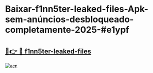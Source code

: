 # Baixar-f1nn5ter-leaked-files-Apk-sem-anúncios-desbloqueado-completamente-2025-#e1ypf

# <h2><a href="https://ainizakaria.my?title=f1nn5ter-leaked-files&ref=24M">🔗👉 🔴 f1nn5ter-leaked-files</a></h2>

[![acn](https://github.com/user-attachments/assets/0f9c940e-d8b0-45ae-aac7-cd30a18b3e1c)](https://ainizakaria.my?title=f1nn5ter-leaked-files&ref=24M)

